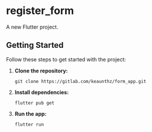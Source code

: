 # register_form

A new Flutter project.

## Getting Started

Follow these steps to get started with the project:

1.  **Clone the repository:**
    
    `git clone https://gitlab.com/keaunthz/form_app.git` 
   
    
2.  **Install dependencies:**
    
    `flutter pub get` 
    
3.  **Run the app:**
    
    `flutter run`
